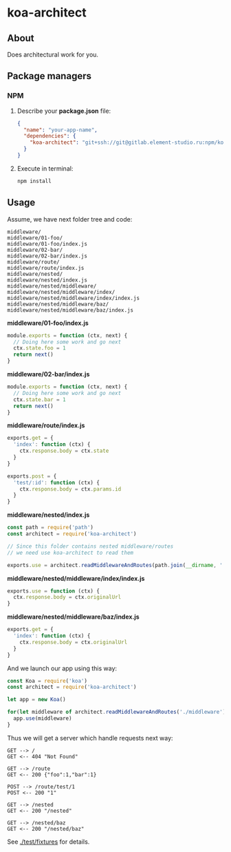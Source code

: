 # koa-architect

## About
Does architectural work for you.

## Package managers
### NPM
1. Describe your **package.json** file:

    ```json
    {
      "name": "your-app-name",
      "dependencies": {
        "koa-architect": "git+ssh://git@gitlab.element-studio.ru:npm/koa-architect.git#latest"
      }
    }
    ```
    
2. Execute in terminal:
    ```bash
    npm install
    ```

## Usage
Assume, we have next folder tree and code:
```
middleware/
middleware/01-foo/
middleware/01-foo/index.js
middleware/02-bar/
middleware/02-bar/index.js
middleware/route/
middleware/route/index.js
middleware/nested/
middleware/nested/index.js
middleware/nested/middleware/
middleware/nested/middleware/index/
middleware/nested/middleware/index/index.js
middleware/nested/middleware/baz/
middleware/nested/middleware/baz/index.js
```
**middleware/01-foo/index.js**
```js
module.exports = function (ctx, next) {
  // Doing here some work and go next
  ctx.state.foo = 1
  return next()
}
```
**middleware/02-bar/index.js**
```js
module.exports = function (ctx, next) {
  // Doing here some work and go next
  ctx.state.bar = 1
  return next()
}
```
**middleware/route/index.js**
```js
exports.get = {
  'index': function (ctx) {
    ctx.response.body = ctx.state
  }
}

exports.post = {
  'test/:id': function (ctx) {
    ctx.response.body = ctx.params.id
  }
}
```
**middleware/nested/index.js**
```js
const path = require('path')
const architect = require('koa-architect')

// Since this folder contains nested middleware/routes
// we need use koa-architect to read them

exports.use = architect.readMiddlewareAndRoutes(path.join(__dirname, './middleware'))
```
**middleware/nested/middleware/index/index.js**
```js
exports.use = function (ctx) {
  ctx.response.body = ctx.originalUrl
}
```
**middleware/nested/middleware/baz/index.js**
```js
exports.get = {
  'index': function (ctx) {
    ctx.response.body = ctx.originalUrl
  }
}
```

And we launch our app using this way:
```js
const Koa = require('koa')
const architect = require('koa-architect')

let app = new Koa()

for(let middleware of architect.readMiddlewareAndRoutes('./middleware')) {
  app.use(middleware)
}
```

Thus we will get a server which handle requests next way:
```
GET --> / 
GET <-- 404 "Not Found"

GET --> /route
GET <-- 200 {"foo":1,"bar":1}

POST --> /route/test/1
POST <-- 200 "1"

GET --> /nested
GET <-- 200 "/nested"

GET --> /nested/baz
GET <-- 200 "/nested/baz"
```

See [./test/fixtures](./test/fixtures) for details.